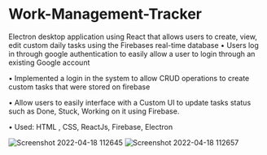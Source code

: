 # Work-Management-Tracker
Electron desktop application using React that allows users to create, view, edit custom daily tasks using the Firebases real-time database
• Users log in through google authentication to easily allow a user to login through an existing Google account

• Implemented a login in the system to allow CRUD operations to create custom tasks that were stored on firebase

• Allow users to easily interface with a Custom UI to update tasks status such as Done, Stuck, Working on it using Firebase.

• Used: HTML , CSS, ReactJs, Firebase, Electron


![Screenshot 2022-04-18 112645](https://user-images.githubusercontent.com/66652142/163854644-5a889178-76e0-4378-b5b1-fae586d45ec0.png)
![Screenshot 2022-04-18 112657](https://user-images.githubusercontent.com/66652142/163854689-c2baf341-2f4c-46af-9c1d-048d5304e8c3.png)
